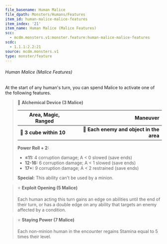 ```yaml
---
file_basename: Human Malice
file_dpath: Monsters/Humans/Features
item_id: human-malice-malice-features
item_index: '21'
item_name: Human Malice (Malice Features)
scc:
  - mcdm.monsters.v1:monster.feature:human-malice-malice-features
scdc:
  - 1.1.1:2.2:21
source: mcdm.monsters.v1
type: monster/feature
---
```


###### Human Malice (Malice Features)

At the start of any human's turn, you can spend Malice to activate one of the following features.

<!-- -->
> 🔳 **Alchemical Device (3 Malice)**
>
> | **Area, Magic, Ranged** |                             **Maneuver** |
> | ----------------------- | ---------------------------------------: |
> | **📏 3 cube within 10** | **🎯 Each enemy and object in the area** |
>
> **Power Roll + 2:**
>
> - **≤11:** 4 corruption damage; A < 0 slowed (save ends)
> - **12-16:** 6 corruption damage; A < 1 slowed (save ends)
> - **17+:** 9 corruption damage; A < 2 restrained (save ends)
>
> **Special:** This ability can't be used by a minion.

<!-- -->
> ⭐️ **Exploit Opening (5 Malice)**
>
> Each human acting this turn gains an edge on abilities until the end of their turn, or has a double edge on any ability that targets an enemy affected by a condition.

<!-- -->
> ⭐️ **Staying Power (7 Malice)**
>
> Each non-minion human in the encounter regains Stamina equal to 5 times their level.
